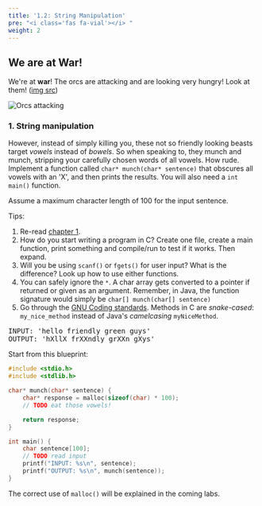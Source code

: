 ```yaml
---
title: '1.2: String Manipulation'
pre: "<i class='fas fa-vial'></i> "
weight: 2
---
```


## We are at War!

We're at **war**! The orcs are attacking and are looking very hungry! Look at them! ([img src](https://www.google.be/url?sa=i&rct=j&q=&esrc=s&source=images&cd=&cad=rja&uact=8&ved=2ahUKEwjmyPWi2N7jAhUIxoUKHWLZCmgQjhx6BAgBEAM&url=https%3A%2F%2Fwww.artstation.com%2Fartwork%2Fe5ZDb&psig=AOvVaw2XqhvpDcX5bqiky-tRoQaN&ust=1564646412604432))

![Orcs attacking](/img/labs/orcs.png)

### 1. String manipulation 

However, instead of simply killing you, these not so friendly looking beasts target _vowels_ instead of _bowels_. So when speaking to, they munch and munch, stripping your carefully chosen words of all vowels. How rude. Implement a function called `char* munch(char* sentence)` that obscures all vowels with an 'X', and then prints the results. You will also need a `int main()` function. 

Assume a maximum character length of 100 for the input sentence.

Tips:

1. Re-read [chapter 1](/ch1-c/).
2. How do you start writing a program in C? Create one file, create a main function, print something and compile/run to test if it works. Then expand. 
3. Will you be using `scanf()` or `fgets()` for user input? What is the difference? Look up how to use either functions. 
4. You can safely ignore the `*`. A char array gets converted to a pointer if returned or given as an argument. Remember, in Java, the function signature would simply be `char[] munch(char[] sentence)`
5. Go through the [GNU Coding standards](https://www.gnu.org/prep/standards/html_node/Writing-C.html). Methods in C are _snake-cased_: `my_nice_method` instead of Java's _camelcasing_ `myNiceMethod`.

<pre>
INPUT: 'hello friendly green guys'
OUTPUT: 'hXllX frXXndly grXXn gXys'
</pre>

Start from this blueprint:

```C
#include <stdio.h>
#include <stdlib.h>

char* munch(char* sentence) {
    char* response = malloc(sizeof(char) * 100);
    // TODO eat those vowels!

    return response;
}

int main() {
    char sentence[100];
    // TODO read input
    printf("INPUT: %s\n", sentence);
    printf("OUTPUT: %s\n", munch(sentence));
}
```

The correct use of `malloc()` will be explained in the coming labs.

